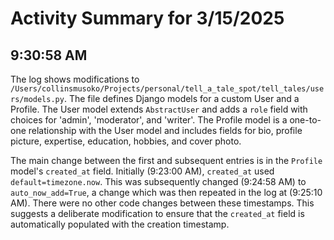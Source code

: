 # Activity Summary for 3/15/2025

## 9:30:58 AM
The log shows modifications to `/Users/collinsmusoko/Projects/personal/tell_a_tale_spot/tell_tales/users/models.py`.  The file defines Django models for a custom User and a Profile.  The User model extends `AbstractUser` and adds a `role` field with choices for 'admin', 'moderator', and 'writer'. The Profile model is a one-to-one relationship with the User model and includes fields for bio, profile picture, expertise, education, hobbies, and cover photo.

The main change between the first and subsequent entries is in the `Profile` model's `created_at` field.  Initially (9:23:00 AM), `created_at` used `default=timezone.now`. This was subsequently changed (9:24:58 AM) to `auto_now_add=True`, a change which was then repeated in the log at (9:25:10 AM).  There were no other code changes between these timestamps.  This suggests a deliberate modification to ensure that the `created_at` field is automatically populated with the creation timestamp.
